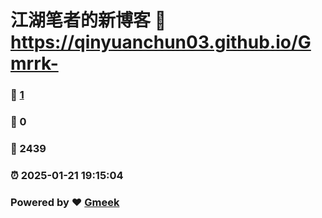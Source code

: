 # 江湖笔者的新博客 :link: https://qinyuanchun03.github.io/Gmrrk- 
### :page_facing_up: [1](https://qinyuanchun03.github.io/Gmrrk-/tag.html) 
### :speech_balloon: 0 
### :hibiscus: 2439 
### :alarm_clock: 2025-01-21 19:15:04 
### Powered by :heart: [Gmeek](https://github.com/Meekdai/Gmeek)
